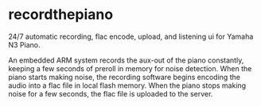 recordthepiano
==============

24/7 automatic recording, flac encode, upload, and listening ui for Yamaha N3 Piano.

An embedded ARM system records the aux-out of the piano constantly, keeping a few seconds of
preroll in memory for noise detection. When the piano starts making noise, the recording software
begins encoding the audio into a flac file in local flash memory. When the piano stops making 
noise for a few seconds, the flac file is uploaded to the server.

